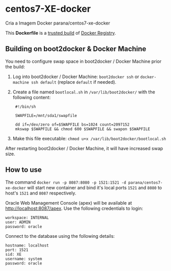 # centos7-XE-docker

Cria a Imagem Docker parana/centos7-xe-docker

This **Dockerfile** is a [trusted build](https://hub.docker.com/r/parana/centos7-xe-docker/) of [Docker Registry](https://hub.docker.com/).

## Building on boot2docker & Docker Machine

You need to configure swap space in boot2docker / Docker Machine prior the build:

1. Log into boot2docker / Docker Machine: `boot2docker ssh` or `docker-machine ssh default` (replace `default` if needed).
2. Create a file named `bootlocal.sh` in `/var/lib/boot2docker/` with the following content:

        #!/bin/sh

        SWAPFILE=/mnt/sda1/swapfile

        dd if=/dev/zero of=$SWAPFILE bs=1024 count=2097152
        mkswap $SWAPFILE && chmod 600 $SWAPFILE && swapon $SWAPFILE

3. Make this file executable: `chmod u+x /var/lib/boot2docker/bootlocal.sh`

After restarting boot2docker / Docker Machine, it will have increased swap size.

## How to use

The command `docker run -p 8087:8080 -p 1521:1521 -d parana/centos7-xe-docker` will start new container and bind it's local ports `1521` and `8080` to host's `1521` and `8087` respectively.

Oracle Web Management Console (apex) will be available at [http://localhost:8087/apex](http://localhost:8087/apex).
Use the following credentials to login:

    workspace: INTERNAL
    user: ADMIN
    password: oracle

Connect to the database using the following details:

    hostname: localhost
    port: 1521
    sid: XE
    username: system
    password: oracle

